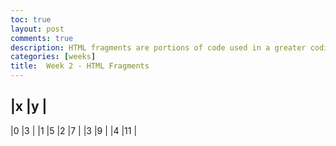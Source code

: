 ```yaml
---
toc: true
layout: post
comments: true
description: HTML fragments are portions of code used in a greater coding system that enable functionality specific to the current page.  Fragments in HTML are a way to abstract complexity.  The greater coding system we use is GitHub Pages which uses Jekyll and Liquid to build and programmatically construct fragments into the larger web site.
categories: [weeks]
title:  Week 2 - HTML Fragments
---
```

|x   |y  |
------------
|0   |3  |
|1   |5
|2   |7  |
|3   |9  |
|4   |11 |